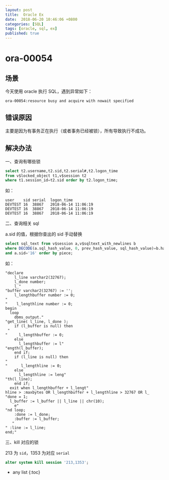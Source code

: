 ```yaml
---
layout: post
title:  Oracle Ex
date:  2018-06-20 10:46:06 +0800
categories: [SQL]
tags: [oracle, sql, ex]
published: true
---
```


# ora-00054

## 场景

今天使用 oracle 执行 SQL，遇到异常如下：

```
ora-00054:resource busy and acquire with nowait specified
```

## 错误原因

主要是因为有事务正在执行（或者事务已经被锁），所有导致执行不成功。

## 解决办法

一、查询有哪些锁

```sql
select t2.username,t2.sid,t2.serial#,t2.logon_time
from v$locked_object t1,v$session t2
where t1.session_id=t2.sid order by t2.logon_time;
```

如：

```
user    sid serial  logon_time  
DEVTEST	16	38867	2018-06-14 11:06:19
DEVTEST	16	38867	2018-06-14 11:06:19
DEVTEST	16	38867	2018-06-14 11:06:19
```

二、查询相关 sql

a.sid 的值，根据你查出的 sid 手动替换

```sql
select sql_text from v$session a,v$sqltext_with_newlines b
where DECODE(a.sql_hash_value, 0, prev_hash_value, sql_hash_value)=b.hash_value
and a.sid='16' order by piece;
```

如：

```
"declare
    l_line varchar2(32767);
    l_done number;
    l_"
"buffer varchar2(32767) := '';
    l_lengthbuffer number := 0;
"
"    l_lengthline number := 0;
begin 
  loop 
    dbms_output."
"get_line( l_line, l_done ); 
    if (l_buffer is null) then 
 "
"     l_lengthbuffer := 0; 
    else 
      l_lengthbuffer := l"
"ength(l_buffer); 
    end if; 
    if (l_line is null) then 
"
"      l_lengthline := 0; 
    else 
      l_lengthline := leng"
"th(l_line); 
    end if; 
  exit when l_lengthbuffer + l_lengt"
hline > :maxbytes OR l_lengthbuffer + l_lengthline > 32767 OR l_
"done = 1; 
  l_buffer := l_buffer || l_line || chr(10); 
    e"
"nd loop; 
    :done := l_done; 
    :buffer := l_buffer; 
   "
" :line := l_line; 
end; "
```

三、kill 对应的锁

213 为 `sid`，1353 为对应 `serial`

```sql
alter system kill session '213,1353';
```

* any list
{:toc}







